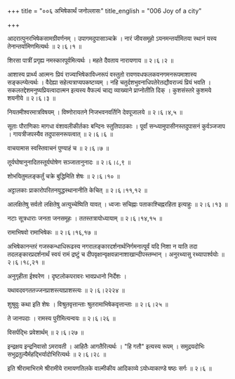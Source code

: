 +++
title = "००६ अभिषेकार्थं जनोल्लासः"
title_english = "006 Joy of a city"

+++


आदरात्पुनरभिषेकसामग्रीवर्णनम् । उपागमदुपासाञ्चक्रे । नारं जीवसमूहो
ऽयनमन्तर्यामितया स्थानं यस्य तेनान्तर्यामिणमित्यर्थः  ॥  २।६।१  ॥   

  

शिरसा पात्रीं प्रगृह्य नमस्कारपूर्वमित्यर्थः । महते दैवताय नारायणाय  ॥ 
२।६।२  ॥   

  

आशास्य प्रार्थ्य आत्मनः प्रियं राज्याभिषेकाविध्नरूपं वस्तुतो
रावणवधफलकवनगमनरूपमाशास्य सङ्कल्प्येत्यर्थः । वैदेह्या
सहेत्यत्राप्यपकष्टव्यम् । नहि चतुर्दशभुवनाधिपतेरेतद्यौवराज्यं प्रियं
भवति । सकलतद्देशमनुष्यप्रियत्वादात्मन इत्यस्य वैफल्यं चाद्य व्याख्याने
प्राप्नोतीति दिक् । कुशसंस्तरे कुशमये शयनीये  ॥  २।६।३  ॥   

  

नियतमीश्वरमात्रविषयम् । विष्णोरायतने निजभवनवर्तिनि देवपूजालये  ॥  २।६।४,५
 ॥   

  

सूताः पौराणिकाः मागधा वंशावलीकीर्तकाः बन्दिनः स्तुतिपाठकाः । पूर्वां
सन्ध्यामुपासीनस्तदुपासनं कुर्वञ्जजाप । गायत्रीजपस्यैव तदुपासनरूपत्वात्
 ॥  २।६।६ ॥   

  

वाचयामास स्वस्तिवाचनं पुण्याहं च  ॥  २।६।७  ॥   

  

तूर्यघोषानुनादितस्तूर्यघोषेण सञ्जातानुनादः  ॥  २।६।८,९  ॥   

  

शोभयितुमलङ्कर्तुं चक्रे बुद्धिमिति शेषः  ॥  २।६।१०  ॥   

  

अट्टालकाः प्राकारोपरितनयुद्धस्थानानीति केचित्  ॥  २।६।११,१२  ॥   

  

आलक्षितेषु सर्वतो लक्षितेषु अत्युच्चेष्विति यावत् । ध्वजाः सचिह्नाः
पताकाश्चिह्नरहिता इत्याहुः  ॥  २।६।१३  ॥   

  

नटाः सूत्रधाराः जनता जनसमूहः । ततस्तत्रायोध्यायाम्  ॥  २।६।१४,१५  ॥   

  

रामाभिषवो रामाभिषेकः  ॥  २।६।१६,१७  ॥   

  

अभिषेकानन्तरं गजस्कन्धाधिरूढस्य नगरालङ्कारदर्शनार्थनिर्गमनात्पूर्वं यदि
निशा न याति तदा तदलङ्कारप्रदर्शनार्थं स्वयं रामं द्रष्टुं च
दीपवृक्षान्वृक्षवन्नानाशाखान्दीपस्तम्भान् । अनुरथ्यासु रथ्यापार्श्वयोः
 ॥  २।६।१८,२१  ॥   

  

अनुगृहीता ईश्वरेण । दृष्टलोकपरावरः भावप्रधानो निर्देशः ।  

यथावदवगततज्जनप्राशस्त्याप्राशस्त्यः  ॥  २।६।२२२४  ॥   

  

शुश्रुवुः कथा इति शेषः । विश्रुतवृत्तान्ताः श्रुतरामाभिषेकवृत्तान्ताः  ॥ 
२।६।२५  ॥   

  

ते जानपदाः । रामस्य पुरीमित्यन्वयः  ॥  २।६।२६  ॥   

  

विसर्पद्भिः प्रवेशार्थम्  ॥  २।६।२७  ॥   

  

इन्द्रक्षय इन्द्रनिवासो ऽमरावती । आहितैः आगतैरित्यर्थः । "हि गतौ"
इत्यस्य रूपम् । समुद्रयदोभिः सभुद्रतुल्यैर्महद्भिर्यादोभिरित्यर्थः  ॥ 
२।६।२८  ॥   

  

इति श्रीरामाभिरामे श्रीरामीये रामायणतिलके वाल्मीकीय आदिकाव्ये
ऽयोध्याकाण्डे षष्ठः सर्गः  ॥  २।६  ॥   

  

  


